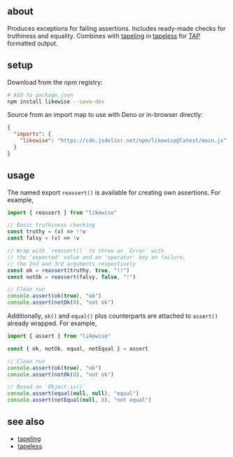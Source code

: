 ## about

Produces exceptions for failing assertions. Includes ready-made checks for truthiness and equality. Combines with [tapeling](https://npm.im/tapeling) in [tapeless](https://npm.im/tapeless) for [TAP](https://testanything.org) formatted output.

## setup

Download from the _npm_ registry:

```sh
# Add to package.json
npm install likewise --save-dev
```

Source from an import map to use with Deno or in-browser directly:

```json
{
  "imports": {
    "likewise": "https://cdn.jsdelivr.net/npm/likewise@latest/main.js"
  }
}
```

## usage

The named export `reassert()` is available for creating own assertions. For example,

```js
import { reassert } from "likewise"

// Basic truthiness checking
const truthy = (v) => !!v
const falsy = (v) => !v

// Wrap with `reassert()` to throw an `Error` with
// the 'expected' value and an 'operator' key on failure,
// the 2nd and 3rd arguments respectively
const ok = reassert(truthy, true, "!!")
const notOk = reassert(falsy, false, "!")

// Clean run
console.assert(ok(true), "ok")
console.assert(notOk(0), "not ok")
```

Additionally, `ok()` and `equal()` plus counterparts are attached to `assert()` already wrapped. For example,

```js
import { assert } from "likewise"

const { ok, notOk, equal, notEqual } = assert

// Clean run
console.assert(ok(true), "ok")
console.assert(notOk(0), "not ok")

// Based on `Object.is()`
console.assert(equal(null, null), "equal")
console.assert(notEqual(null, 0), "not equal")
```

## see also

- [tapeling](https://github.com/thewhodidthis/tapeling)
- [tapeless](https://github.com/thewhodidthis/tapeless)
